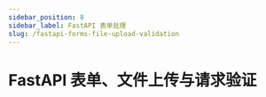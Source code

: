 ```yaml
---
sidebar_position: 8
sidebar_label: FastAPI 表单处理
slug: /fastapi-forms-file-upload-validation
---
```


# FastAPI 表单、文件上传与请求验证

